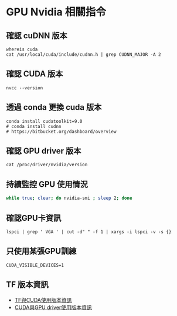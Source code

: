 # GPU Nvidia 相關指令

## 確認 cuDNN 版本
```
whereis cuda
cat /usr/local/cuda/include/cudnn.h | grep CUDNN_MAJOR -A 2
```

## 確認 CUDA 版本
```
nvcc --version
```

## 透過 conda 更換 cuda 版本
```
conda install cudatoolkit=9.0
# conda install cudnn
# https://bitbucket.org/dashboard/overview
```



## 確認 GPU driver 版本
```
cat /proc/driver/nvidia/version
```


## 持續監控 GPU 使用情況
``` sh
while true; clear; do nvidia-smi ; sleep 2; done
```


## 確認GPU卡資訊
```
lspci | grep ' VGA ' | cut -d" " -f 1 | xargs -i lspci -v -s {}
```


## 只使用某張GPU訓練
```
CUDA_VISIBLE_DEVICES=1
```

## TF 版本資訊
- [TF與CUDA使用版本資訊](https://tensorflow.google.cn/install/source#gpu)
- [CUDA與GPU driver使用版本資訊](https://docs.nvidia.com/deploy/cuda-compatibility/index.html#source-compatibility)
